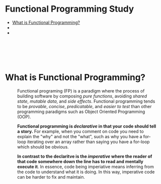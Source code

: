# Functional Programming Study

* [What is Functional Programming?](#What-is-Functional-Programming)
* [](#)
* [](#)

<br>
<br>
<br>
<br>

# What is Functional Programming?
<dl>
<dd>

Functional programing (FP) is a paradigm where the process of building software by composing *pure functions*, avoiding *shared state*, *mutable data*, and *side effects*. Functional programming tends to be *provable*, *concise*, *predicatable*, and *easier to test* than other programming paradigms such as Object Oriented Programming (OOP).

**Functional programming is *declarative* in that your code should tell a story.** For example, when you comment on code you need to explain the "why" and not the "what", such as why you have a for-loop iterating over an array rather than saying you have a for-loop which should be obvious.

**In contrast to the declaritve is the *imperative* where the reader of that code somewhere down the line has to read and mentally execute it**. In essence, code being imperiative means inferring from the code to understand what it is doing. In this way, imperative code can be harder to fix and maintain.

</dd>
</dl>

<br>
<br>
<br>
<br>
